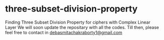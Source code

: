 # three-subset-division-property
Finding Three Subset Division Property for ciphers with Complex Linear Layer
We will soon update the repositary with all the codes. Till then, please feel free to contact in debasmitachakraborty1@gmail.com
